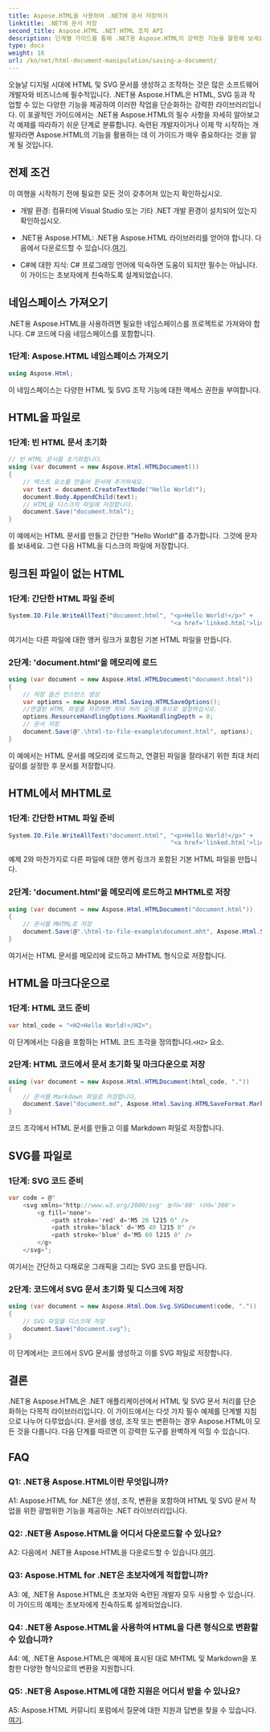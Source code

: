 ```yaml
---
title: Aspose.HTML을 사용하여 .NET에 문서 저장하기
linktitle: .NET에 문서 저장
second_title: Aspose.HTML .NET HTML 조작 API
description: 단계별 가이드를 통해 .NET용 Aspose.HTML의 강력한 기능을 활용해 보세요. HTML 및 SVG 문서를 생성, 조작 및 변환하는 방법을 배웁니다.
type: docs
weight: 16
url: /ko/net/html-document-manipulation/saving-a-document/
---
```


오늘날 디지털 시대에 HTML 및 SVG 문서를 생성하고 조작하는 것은 많은 소프트웨어 개발자와 비즈니스에 필수적입니다. .NET용 Aspose.HTML은 HTML, SVG 등과 작업할 수 있는 다양한 기능을 제공하여 이러한 작업을 단순화하는 강력한 라이브러리입니다. 이 포괄적인 가이드에서는 .NET용 Aspose.HTML의 필수 사항을 자세히 알아보고 각 예제를 따라하기 쉬운 단계로 분류합니다. 숙련된 개발자이거나 이제 막 시작하는 개발자라면 Aspose.HTML의 기능을 활용하는 데 이 가이드가 매우 중요하다는 것을 알게 될 것입니다.

## 전제 조건

이 여행을 시작하기 전에 필요한 모든 것이 갖추어져 있는지 확인하십시오.

- 개발 환경: 컴퓨터에 Visual Studio 또는 기타 .NET 개발 환경이 설치되어 있는지 확인하십시오.

- .NET용 Aspose.HTML: .NET용 Aspose.HTML 라이브러리를 얻어야 합니다. 다음에서 다운로드할 수 있습니다.[여기](https://releases.aspose.com/html/net/).

- C#에 대한 지식: C# 프로그래밍 언어에 익숙하면 도움이 되지만 필수는 아닙니다. 이 가이드는 초보자에게 친숙하도록 설계되었습니다.

## 네임스페이스 가져오기

.NET용 Aspose.HTML을 사용하려면 필요한 네임스페이스를 프로젝트로 가져와야 합니다. C# 코드에 다음 네임스페이스를 포함합니다.

### 1단계: Aspose.HTML 네임스페이스 가져오기
```csharp
using Aspose.Html;
```

이 네임스페이스는 다양한 HTML 및 SVG 조작 기능에 대한 액세스 권한을 부여합니다.

## HTML을 파일로

### 1단계: 빈 HTML 문서 초기화
```csharp
// 빈 HTML 문서를 초기화합니다.
using (var document = new Aspose.Html.HTMLDocument())
{
    // 텍스트 요소를 만들어 문서에 추가하세요.
    var text = document.CreateTextNode("Hello World!");
    document.Body.AppendChild(text);
    // HTML을 디스크의 파일에 저장합니다.
    document.Save("document.html");
}
```

이 예에서는 HTML 문서를 만들고 간단한 "Hello World!"를 추가합니다. 그것에 문자를 보내세요. 그런 다음 HTML을 디스크의 파일에 저장합니다.

## 링크된 파일이 없는 HTML

### 1단계: 간단한 HTML 파일 준비
```csharp
System.IO.File.WriteAllText("document.html", "<p>Hello World!</p>" +
                                             "<a href='linked.html'>linked file</a>");
```

여기서는 다른 파일에 대한 앵커 링크가 포함된 기본 HTML 파일을 만듭니다.

### 2단계: 'document.html'을 메모리에 로드
```csharp
using (var document = new Aspose.Html.HTMLDocument("document.html"))
{
    // 저장 옵션 인스턴스 생성
    var options = new Aspose.Html.Saving.HTMLSaveOptions();
    //연결된 HTML 파일을 자르려면 최대 처리 깊이를 0으로 설정하십시오.
    options.ResourceHandlingOptions.MaxHandlingDepth = 0;
    // 문서 저장
    document.Save(@".\html-to-file-example\document.html", options);
}
```

이 예에서는 HTML 문서를 메모리에 로드하고, 연결된 파일을 잘라내기 위한 최대 처리 깊이를 설정한 후 문서를 저장합니다. 

## HTML에서 MHTML로

### 1단계: 간단한 HTML 파일 준비
```csharp
System.IO.File.WriteAllText("document.html", "<p>Hello World!</p>" +
                                             "<a href='linked.html'>linked file</a>");
```

예제 2와 마찬가지로 다른 파일에 대한 앵커 링크가 포함된 기본 HTML 파일을 만듭니다.

### 2단계: 'document.html'을 메모리에 로드하고 MHTML로 저장
```csharp
using (var document = new Aspose.Html.HTMLDocument("document.html"))
{
    // 문서를 MHTML로 저장
    document.Save(@".\html-to-file-example\document.mht", Aspose.Html.Saving.HTMLSaveFormat.MHTML);
}
```

여기서는 HTML 문서를 메모리에 로드하고 MHTML 형식으로 저장합니다.

## HTML을 마크다운으로

### 1단계: HTML 코드 준비
```csharp
var html_code = "<H2>Hello World!</H2>";
```

 이 단계에서는 다음을 포함하는 HTML 코드 조각을 정의합니다.`<H2>` 요소.

### 2단계: HTML 코드에서 문서 초기화 및 마크다운으로 저장
```csharp
using (var document = new Aspose.Html.HTMLDocument(html_code, "."))
{
    // 문서를 Markdown 파일로 저장합니다.
    document.Save("document.md", Aspose.Html.Saving.HTMLSaveFormat.Markdown);
}
```

코드 조각에서 HTML 문서를 만들고 이를 Markdown 파일로 저장합니다.

## SVG를 파일로

### 1단계: SVG 코드 준비
```csharp
var code = @"
    <svg xmlns='http://www.w3.org/2000/svg' 높이='80' 너비='300'>
        <g fill='none'>
            <path stroke='red' d='M5 20 l215 0' />
            <path stroke='black' d='M5 40 l215 0' />
            <path stroke='blue' d='M5 60 l215 0' />
        </g>
    </svg>";
```

여기서는 간단하고 다채로운 그래픽을 그리는 SVG 코드를 만듭니다.

### 2단계: 코드에서 SVG 문서 초기화 및 디스크에 저장
```csharp
using (var document = new Aspose.Html.Dom.Svg.SVGDocument(code, "."))
{
    // SVG 파일을 디스크에 저장
    document.Save("document.svg");
}
```

이 단계에서는 코드에서 SVG 문서를 생성하고 이를 SVG 파일로 저장합니다.

## 결론

.NET용 Aspose.HTML은 .NET 애플리케이션에서 HTML 및 SVG 문서 처리를 단순화하는 다목적 라이브러리입니다. 이 가이드에서는 다섯 가지 필수 예제를 단계별 지침으로 나누어 다루었습니다. 문서를 생성, 조작 또는 변환하는 경우 Aspose.HTML이 모든 것을 다룹니다. 다음 단계를 따르면 이 강력한 도구를 완벽하게 익힐 수 있습니다.

## FAQ

### Q1: .NET용 Aspose.HTML이란 무엇입니까?

A1: Aspose.HTML for .NET은 생성, 조작, 변환을 포함하여 HTML 및 SVG 문서 작업을 위한 광범위한 기능을 제공하는 .NET 라이브러리입니다.

### Q2: .NET용 Aspose.HTML을 어디서 다운로드할 수 있나요?

 A2: 다음에서 .NET용 Aspose.HTML을 다운로드할 수 있습니다.[여기](https://releases.aspose.com/html/net/).

### Q3: Aspose.HTML for .NET은 초보자에게 적합합니까?

A3: 예, .NET용 Aspose.HTML은 초보자와 숙련된 개발자 모두 사용할 수 있습니다. 이 가이드의 예제는 초보자에게 친숙하도록 설계되었습니다.

### Q4: .NET용 Aspose.HTML을 사용하여 HTML을 다른 형식으로 변환할 수 있습니까?

A4: 예, .NET용 Aspose.HTML은 예제에 표시된 대로 MHTML 및 Markdown을 포함한 다양한 형식으로의 변환을 지원합니다.

### Q5: .NET용 Aspose.HTML에 대한 지원은 어디서 받을 수 있나요?

 A5: Aspose.HTML 커뮤니티 포럼에서 질문에 대한 지원과 답변을 찾을 수 있습니다.[여기](https://forum.aspose.com/).